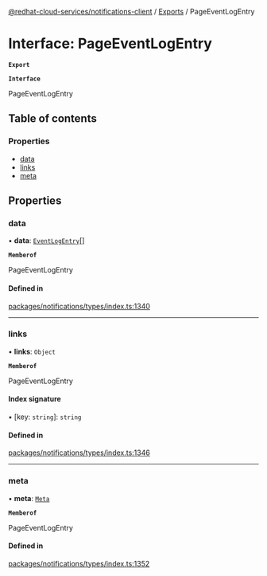 [@redhat-cloud-services/notifications-client](../README.md) / [Exports](../modules.md) / PageEventLogEntry

# Interface: PageEventLogEntry

**`Export`**

**`Interface`**

PageEventLogEntry

## Table of contents

### Properties

- [data](PageEventLogEntry.md#data)
- [links](PageEventLogEntry.md#links)
- [meta](PageEventLogEntry.md#meta)

## Properties

### data

• **data**: [`EventLogEntry`](EventLogEntry.md)[]

**`Memberof`**

PageEventLogEntry

#### Defined in

[packages/notifications/types/index.ts:1340](https://github.com/RedHatInsights/javascript-clients/blob/master/packages/notifications/types/index.ts#L1340)

___

### links

• **links**: `Object`

**`Memberof`**

PageEventLogEntry

#### Index signature

▪ [key: `string`]: `string`

#### Defined in

[packages/notifications/types/index.ts:1346](https://github.com/RedHatInsights/javascript-clients/blob/master/packages/notifications/types/index.ts#L1346)

___

### meta

• **meta**: [`Meta`](Meta.md)

**`Memberof`**

PageEventLogEntry

#### Defined in

[packages/notifications/types/index.ts:1352](https://github.com/RedHatInsights/javascript-clients/blob/master/packages/notifications/types/index.ts#L1352)
